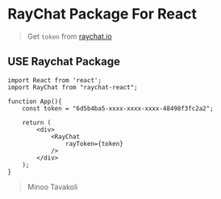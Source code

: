 # RayChat Package For React

> Get `token` from [raychat.io](https://raychat.io/signup)

## USE Raychat Package

```
import React from 'react';
import RayChat from "raychat-react";

function App(){
    const token = "6d5b4ba5-xxxx-xxxx-xxxx-48498f3fc2a2";

    return (
        <div>
            <RayChat
                rayToken={token}
            />
        </div>
    );
}

```

> Minoo Tavakoli
